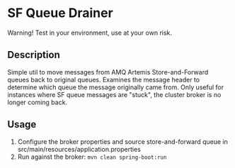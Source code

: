# SF Queue Drainer

Warning!  Test in your environment, use at your own risk.

## Description 

Simple util to move messages from AMQ Artemis Store-and-Forward queues back to original queues.  Examines the message header to determine which queue the message originally came from.  Only useful for instances where SF queue messages are "stuck", the cluster broker is no longer coming back.  

## Usage

1.  Configure the broker properties and source store-and-forward queue in src/main/resources/application.properties
2.  Run against the broker: `mvn clean spring-boot:run`

